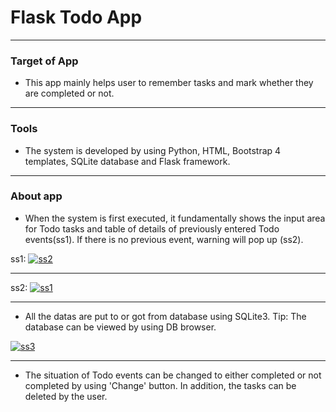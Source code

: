 # Flask Todo App

--------------------------------------------------------------------------------------------------------

### Target of App

- This app mainly helps user to remember tasks and mark whether they are completed or not.

--------------------------------------------------------------------------------------------------------


### Tools

- The system is developed by using Python, HTML, Bootstrap 4 templates, SQLite database and Flask framework.

--------------------------------------------------------------------------------------------------------

### About app

- When the system is first executed, it fundamentally shows the input area for Todo tasks and table of details of previously entered Todo events(ss1). If there is no previous event, warning will pop up (ss2).

ss1: 
<a href="https://ibb.co/T2HFdwr"><img src="https://i.ibb.co/DW7ST1L/ss2.png" alt="ss2" border="0"></a>

--------------------------------------------------------------------------------------------------------

ss2:
<a href="https://ibb.co/ZND97HZ"><img src="https://i.ibb.co/7bmhLg9/ss1.png" alt="ss1" border="0"></a>

--------------------------------------------------------------------------------------------------------


- All the datas are put to or got from database using SQLite3. Tip: The database can be viewed by using DB browser.

<a href="https://ibb.co/PrZC9Nd"><img src="https://i.ibb.co/GdvPt0q/ss3.png" alt="ss3" border="0"></a>

--------------------------------------------------------------------------------------------------------
- The situation of Todo events can be changed to either completed or not completed by using 'Change' button. In addition, the tasks can be deleted by the user.
